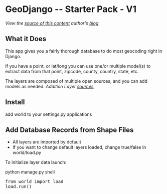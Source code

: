GeoDjango -- Starter Pack - V1
========================================
*View the [source of this content](https://github.com/jbonfante/django-geo-world)*
*author's [blog](http://blog.juanbonfante.com)*


What it Does
------------------------------------------
This app gives you a fairly thorough database to do most geocoding right in Django.

If you have a point, or lat/long you can use one/or multiple model(s) to extract
data from that point, zipcode, county, country, state, etc.

The layers are composed of multiple open sources, and you can add models as needed.
*Addition Layer [sources](http://www.baruch.cuny.edu/geoportal/data/esri/esri_usa.htm)*

Install
------------------------------------------
add world to your settings.py applications

Add Database Records from Shape Files
------------------------------------------
* All layers are imported by default
* If you want to change default layers loaded, change true/false in world/load.py

To initialize layer data launch:

python manage.py shell
<pre>
from world import load
load.run()
</pre>
